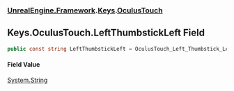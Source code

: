 ### [UnrealEngine.Framework](UnrealEngine_Framework.md 'UnrealEngine.Framework').[Keys](Keys.md 'UnrealEngine.Framework.Keys').[OculusTouch](Keys_OculusTouch.md 'UnrealEngine.Framework.Keys.OculusTouch')
## Keys.OculusTouch.LeftThumbstickLeft Field
```csharp
public const string LeftThumbstickLeft = OculusTouch_Left_Thumbstick_Left;
```
#### Field Value
[System.String](https://docs.microsoft.com/en-us/dotnet/api/System.String 'System.String')
